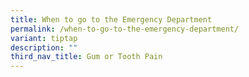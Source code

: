 ```yaml
---
title: When to go to the Emergency Department
permalink: /when-to-go-to-the-emergency-department/
variant: tiptap
description: ""
third_nav_title: Gum or Tooth Pain
---
```

<p></p>